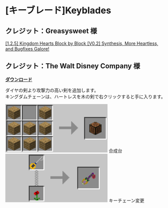 # [キーブレード]Keyblades
## クレジット：Greasysweet 様
[[1.2.5] Kingdom Hearts Block by Block [V0.2] Synthesis, More Heartless, and Bugfixes Galore!](http://www.minecraftforum.net/forums/mapping-and-modding/minecraft-mods/1284521-1-2-5-kingdom-hearts-block-by-block-v0-2)
## クレジット：The Walt Disney Company 様

[**ダウンロード**](https://github.com/eyeq/mod-1.11.2-Keyblades/releases/download/1.0/1.11.2-Keyblades-1.0.jar)

ダイヤの剣より攻撃力の高い剣を追加します。  
キングダムチェーンは、ハートレスを木の剣で右クリックすると手に入ります。  

<img src="https://github.com/eyeq/mod-1.11.2-Keyblades/blob/master/screenshots/%E5%90%88%E6%88%90%E5%8F%B0(Synthesis%20Table).png" width="320px">  
合成台


<img src="https://github.com/eyeq/mod-1.11.2-Keyblades/blob/master/screenshots/%E3%82%AD%E3%83%BC%E3%83%81%E3%82%A7%E3%83%BC%E3%83%B3%E5%A4%89%E6%9B%B4.png" width="320px">  
キーチェーン変更
